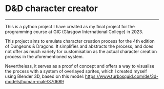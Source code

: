 # D&D character creator
-----------------------

This is a python project I have created as my final project for the programming course at GIC (Glasgow International College) in 2023.

This project aims to emulate character creation process for the 4th edition of Dungeons & Dragons. It simplifies and abstracts the process, and does not offer as much variety for customisation as the actual character creation process in the aforementioned system.

Nevertheless, it serves as a proof of concept and offers a way to visualise the process with a system of overlayed sprites, which I created myself using Blender 3D, based on this model: https://www.turbosquid.com/de/3d-models/human-male/370689
